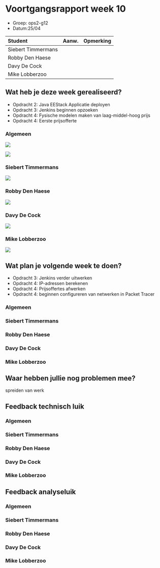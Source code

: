 # Voortgangsrapport week 10

* Groep: ops2-g12
* Datum:25/04

| Student  | Aanw. | Opmerking |
| :---     | :---  | :---      |
| Siebert Timmermans |       |           |
| Robby Den Haese |       |           |
| Davy De Cock |       |           |
| Mike Lobberzoo |       |           |

## Wat heb je deze week gerealiseerd?
 
- Opdracht 2: Java EEStack Applicatie deployen
- Opdracht 3: Jenkins beginnen opzoeken
- Opdracht 4: Fysische modelen maken van laag-middel-hoog prijs
- Opdracht 4: Eerste prijsofferte 
 

### Algemeen

![](https://i.gyazo.com/7b54088880be4a0953fb53def2f4a411.png)

![](https://i.gyazo.com/bdf61aa86179ec0f1b3c5332d4b83006.png)

### Siebert Timmermans

![](https://embed.gyazo.com/a439b7b5c044a39e5df8c330da96aa75.png)

### Robby Den Haese

![](https://i.gyazo.com/009d3be99b0b59b9ef97898285536485.png)

### Davy De Cock

![](https://i.gyazo.com/72b0a1fbc137448bc3df493316ef4506.png)

### Mike Lobberzoo

![](https://i.gyazo.com/b8309338b5b47547bedcf0f7f7e9f662.png)

## Wat plan je volgende week te doen?


- Opdracht 3: Jenkins verder uitwerken
- Opdracht 4: IP-adressen berekenen
- Opdracht 4: Prijsoffertes afwerken
- Opdracht 4: beginnen configureren van netwerken in Packet Tracer

### Algemeen
### Siebert Timmermans
### Robby Den Haese 
### Davy De Cock
### Mike Lobberzoo

## Waar hebben jullie nog problemen mee?

spreiden van werk

## Feedback technisch luik

### Algemeen

### Siebert Timmermans
### Robby Den Haese 
### Davy De Cock
### Mike Lobberzoo

## Feedback analyseluik

### Algemeen

### Siebert Timmermans
### Robby Den Haese 
### Davy De Cock
### Mike Lobberzoo


